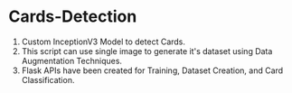 # Cards-Detection

1. Custom InceptionV3 Model to detect Cards.
2. This script can use single image to generate it's dataset using Data Augmentation Techniques.
3. Flask APIs have been created for Training, Dataset Creation, and Card Classification.
